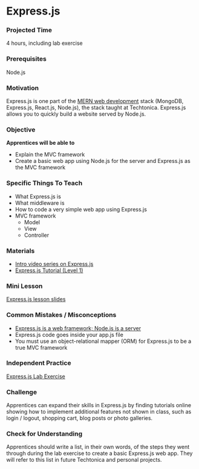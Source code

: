 # Express.js

### Projected Time
4 hours, including lab exercise

### Prerequisites
Node.js

### Motivation
Express.js is one part of the [MERN web development](http://mern.io/) stack (MongoDB, Express.js, React.js, Node.js), the stack taught at Techtonica. Express.js allows you to quickly build a website served by Node.js.

### Objective
**Apprentices will be able to** 
- Explain the MVC framework
- Create a basic web app using Node.js for the server and Express.js as the MVC framework

### Specific Things To Teach
- What Express.js is
- What middleware is
- How to code a very simple web app using Express.js
- MVC framework
  - Model
  - View
  - Controller

### Materials
- [Intro video series on Express.js](https://www.youtube.com/playlist?list=PLVHlCYNvnqYpQXeTEA0PxH1spth-K9ey7)
- [Express.js Tutorial (Level 1)](https://www.youtube.com/watch?v=IjXAr5CJ2Ec)

### Mini Lesson
[Express.js lesson slides](https://docs.google.com/presentation/d/12h5SyQO7yk-cepXk_t5o-5zvXLGAOUFU-Ui7U5ZLDcY/edit?usp=sharing)

### Common Mistakes / Misconceptions
- [Express.js is a web framework; Node.js is a server](https://www.quora.com/What-is-the-difference-between-a-web-server-and-a-web-framework)
- Express.js code goes inside your app.js file
- You must use an object-relational mapper (ORM) for Express.js to be a true MVC framework

### Independent Practice
[Express.js Lab Exercise](https://github.com/Techtonica/curriculum/blob/8180df8d87af87001656fd1af305af3ffecc7859/express-js/express-lab-exercise.md)

### Challenge
Apprentices can expand their skills in Express.js by finding tutorials online showing how to implement additional features not shown in class, such as login / logout, shopping cart, blog posts or photo galleries.

### Check for Understanding
Apprentices should write a list, in their own words, of the steps they went through during the lab exercise to create a basic Express.js web app. They will refer to this list in future Techtonica and personal projects.
